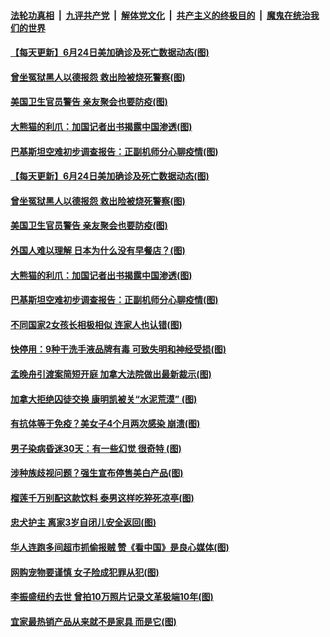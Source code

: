 ####  [法轮功真相](../../../../basic/blob/master/README.md?t=06251531) &nbsp;|&nbsp; [九评共产党](../../../../9ping.md/blob/master/README.md?t=06251531) &nbsp;|&nbsp; [解体党文化](../../../../jtdwh.md/blob/master/README.md?t=06251531)  &nbsp;|&nbsp; [共产主义的终极目的](../../../../gczydzjmd.md/blob/master/README.md?t=06251531) &nbsp;|&nbsp; [魔鬼在统治我们的世界](../../../../mgztzwmdsj.md/blob/master/README.md?t=06251531) 


#### [【每天更新】6月24日美加确诊及死亡数据动态(图)](../pages/p3/935173.md?t=06251531) 

#### [曾坐冤狱黑人以德报怨 救出险被烧死警察(图)](../pages/p3/937616.md?t=06251531) 

#### [美国卫生官员警告 亲友聚会也要防疫(图)](../pages/p3/937612.md?t=06251531) 

#### [大熊猫的利爪：加国记者出书揭露中国渗透(图)](../pages/p3/937585.md?t=06251531) 

#### [巴基斯坦空难初步调查报告：正副机师分心聊疫情(图)](../pages/p3/937581.md?t=06251531) 


#### [【每天更新】6月24日美加确诊及死亡数据动态(图)](../pages/p3/935173.md?t=06251531) 

#### [曾坐冤狱黑人以德报怨 救出险被烧死警察(图)](../pages/p3/937616.md?t=06251531) 

#### [美国卫生官员警告 亲友聚会也要防疫(图)](../pages/p3/937612.md?t=06251531) 

#### [外国人难以理解 日本为什么没有早餐店？(图)](../pages/p3/937391.md?t=06251531) 

#### [大熊猫的利爪：加国记者出书揭露中国渗透(图)](../pages/p3/937585.md?t=06251531) 

#### [巴基斯坦空难初步调查报告：正副机师分心聊疫情(图)](../pages/p3/937581.md?t=06251531) 

#### [不同国家2女孩长相极相似 连家人也认错(图)](../pages/p3/937576.md?t=06251531) 

#### [快停用：9种干洗手液品牌有毒 可致失明和神经受损(图)](../pages/p3/937572.md?t=06251531) 

#### [孟晚舟引渡案简短开庭 加拿大法院做出最新裁示(图)](../pages/p3/937502.md?t=06251531) 

#### [加拿大拒绝囚徒交换 康明凯被关“水泥荒漠” (图)](../pages/p3/937489.md?t=06251531) 

#### [有抗体等于免疫？美女子4个月两次感染 崩溃(图)](../pages/p3/937487.md?t=06251531) 

#### [男子染病昏迷30天：有一些幻觉 很奇特 (图)](../pages/p3/937456.md?t=06251531) 

#### [涉种族歧视问题？强生宣布停售美白产品(图)](../pages/p3/937445.md?t=06251531) 

#### [榴莲千万别配这款饮料 泰男这样吃猝死凉亭(图)](../pages/p3/937446.md?t=06251531) 

#### [忠犬护主 离家3岁自闭儿安全返回(图)](../pages/p3/937392.md?t=06251531) 

#### [华人连跑多间超市抓偷报贼 赞《看中国》是良心媒体(图)](../pages/p3/937382.md?t=06251531) 

#### [网购宠物要谨慎 女子险成犯罪从犯(图)](../pages/p3/937362.md?t=06251531) 

#### [李振盛纽约去世 曾拍10万照片记录文革极端10年(图)](../pages/p3/937368.md?t=06251531) 

#### [宜家最热销产品从来就不是家具 而是它(图)](../pages/p3/937359.md?t=06251531) 

